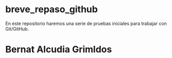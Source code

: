 # breve_repaso_github
En este repositorio haremos una serie de pruebas iniciales para trabajar con Git/GitHub.
<h1> Bernat Alcudia Grimldos </h1>
